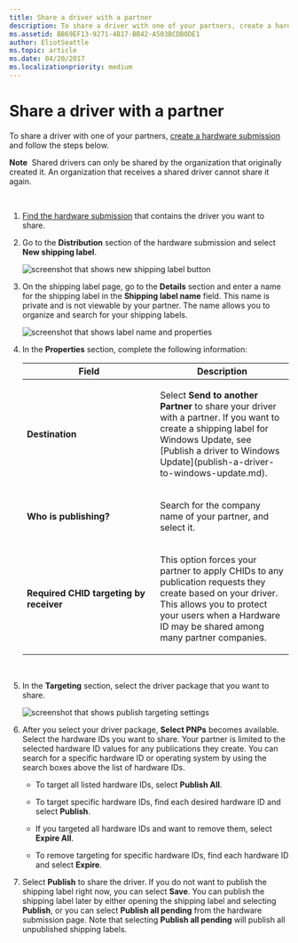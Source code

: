 ```yaml
---
title: Share a driver with a partner
description: To share a driver with one of your partners, create a hardware submission and follow the steps below.
ms.assetid: BB69EF13-9271-4B17-BB42-A503BCDB0DE1
author: EliotSeattle
ms.topic: article
ms.date: 04/20/2017
ms.localizationpriority: medium
---
```


# Share a driver with a partner


To share a driver with one of your partners, [create a hardware submission](create-a-new-hardware-submission.md) and follow the steps below.

**Note**  Shared drivers can only be shared by the organization that originally created it. An organization that receives a shared driver cannot share it again.

 

1.  [Find the hardware submission](manage-your-hardware-submissions.md) that contains the driver you want to share.

2.  Go to the **Distribution** section of the hardware submission and select **New shipping label**.

    ![screenshot that shows new shipping label button](images/publish-new-shipping-label.png)

3.  On the shipping label page, go to the **Details** section and enter a name for the shipping label in the **Shipping label name** field. This name is private and is not viewable by your partner. The name allows you to organize and search for your shipping labels.

    ![screenshot that shows label name and properties](images/publish-label-name-share-new.png)

4.  In the **Properties** section, complete the following information:

    <table>
    <colgroup>
    <col width="50%" />
    <col width="50%" />
    </colgroup>
    <thead>
    <tr class="header">
    <th>Field</th>
    <th>Description</th>
    </tr>
    </thead>
    <tbody>
    <tr class="odd">
    <td><p><strong>Destination</strong></p></td>
    <td><p>Select <strong>Send to another Partner</strong> to share your driver with a partner. If you want to create a shipping label for Windows Update, see [Publish a driver to Windows Update](publish-a-driver-to-windows-update.md).</p></td>
    </tr>
    <tr class="even">
    <td><p><strong>Who is publishing?</strong></p></td>
    <td><p>Search for the company name of your partner, and select it.</p></td>
    </tr>
    <tr class="odd">
    <td><p><strong>Required CHID targeting by receiver</strong></p></td>
    <td><p>This option forces your partner to apply CHIDs to any publication requests they create based on your driver. This allows you to protect your users when a Hardware ID may be shared among many partner companies.</p></td>
    </tr>
    </tbody>
    </table>

     

5.  In the **Targeting** section, select the driver package that you want to share.

    ![screenshot that shows publish targeting settings](images/publish-targeting-new.png)

6.  After you select your driver package, **Select PNPs** becomes available. Select the hardware IDs you want to share. Your partner is limited to the selected hardware ID values for any publications they create. You can search for a specific hardware ID or operating system by using the search boxes above the list of hardware IDs.

    -   To target all listed hardware IDs, select **Publish All**.

    -   To target specific hardware IDs, find each desired hardware ID and select **Publish**.

    -   If you targeted all hardware IDs and want to remove them, select **Expire All**.

    -   To remove targeting for specific hardware IDs, find each hardware ID and select **Expire**.

7.  Select **Publish** to share the driver. If you do not want to publish the shipping label right now, you can select **Save**. You can publish the shipping label later by either opening the shipping label and selecting **Publish**, or you can select **Publish all pending** from the hardware submission page. Note that selecting **Publish all pending** will publish all unpublished shipping labels.

 

 






